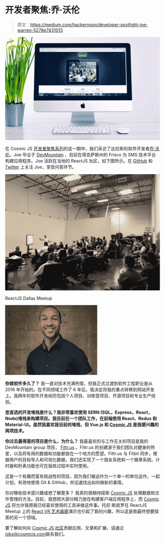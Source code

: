 # 开发者聚焦:乔·沃伦

> 原文：<https://medium.com/hackernoon/developer-spotlight-joe-warren-5278e7431013>

![](img/f81e8ba83bb65731dfd5c9a164ad0e98.png)

在 Cosmic JS [开发者聚焦系列](https://cosmicjs.com/developers)的这一期中，我们采访了达拉斯的软件开发者[乔·沃伦](https://cosmicjs.com/mightyjoew)。Joe 毕业于 [DevMountain](https://devmountain.com/) ，目前在得克萨斯州的 Frisco 为 SMS 技术平台构建应用程序。Joe 活跃在当地的 ReactJS 社区，如下图所示。在 [GitHub](https://github.com/MightyJoeW) 和 [Twitter](https://twitter.com/MightyJoeW) 上关注 Joe，享受问答环节。

![](img/454bda7a636d0747ed220afb27e92d8f.png)

ReactJS Dallas Meetup

![](img/54a8e796712812fa7db761615690ff5d.png)

**你做软件多久了？** 我一直对技术充满热情，但我正式过渡到软件工程职业是从 2016 年开始的。在不同领域工作了 6 年后，我决定将我的重点转移到网站开发上。我两年的软件开发经历包括个人项目、训练营项目、开源项目和专业生产经验。

**您首选的开发堆栈是什么？我非常喜欢使用 SERN (SQL，Express，React，Node)堆栈来构建项目。我目前在一个团队工作，在前端使用 React、Redux 和 Material-UI。虽然我喜欢我目前的堆栈，但 Vue.js 和 [Cosmic JS](https://cosmicjs.com) 是我感兴趣的两项技术。**

**你过去最得意的项目是什么，为什么？** 我最喜欢的与工作无关的项目是我的 DevMountain group 项目， [Fittr.us](http://www.fittr.us/) 。Fittr.us 的创建源于我们团队对健身的热爱，以及将有用的数据和功能都放在一个地方的愿望。Fittr.us 与 Fitbit 同步，根据用户的目标导入和可视化数据。我们还实现了一个朋友系统和一个徽章系统。计时器和秒表功能也可在锻炼过程中实时使用。

这是一个有趣而富有挑战性的项目，因为我们被迫作为一个单一的单位运作，一起计划，有效地使用 Git & GitHub，并迅速找出如何做新的事情。

你对哪些技术感兴趣或想了解更多？
我真的很期待探索 [Cosmic JS](https://cosmicjs.com) 处理数据和文件管理的方法。目前，我想把大部分精力放在构建客户端应用程序上，而 [Cosmic JS](https://cosmicjs.com) 将允许我用我已经喜欢使用的工具来做这件事。托尼·斯皮罗在 ReactJS Meetup 上的 [React VR 艺术画廊](https://cosmicjs.com/articles/react-vr-art-gallery-app-jh10xe75)演示也引起了我的兴趣，所以这是我最终想要探索的另一个领域。

要了解如何向 [Cosmic JS 社区](https://cosmicjs.com/community)贡献应用、文章和扩展，请通过[jobs@cosmicjs.com](mailto:jobs@cosmicjs.com)联系我们。